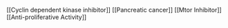 [[Cyclin dependent kinase inhibitor]]
[[Pancreatic cancer]]
[[Mtor Inhibitor]]
[[Anti-proliferative Activity]]
